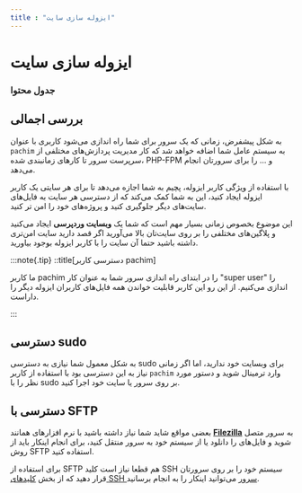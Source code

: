 ```yaml
---
title : "ایزوله سازی سایت"
---
```


# ایزوله سازی سایت

### جدول محتوا

## بررسی اجمالی

به شکل پیشفرض، زمانی که یک سرور برای شما راه اندازی می‌شود کاربری با عنوان `pachim` به سیستم عامل شما اضافه خواهد شد که کار مدیریت پردازش‌های مختلفی از سرپرست سرور تا کارهای زمانبندی شده، PHP-FPM و ... را برای سرورتان انجام می‌دهد.

با استفاده از ویژگی کاربر ایزوله، پچیم به شما اجازه می‌دهد تا برای هر سایتی یک کاربر ایزوله ایجاد کنید، این به شما کمک می‌کند که از دسترسی هر سایت به فایل‌های سایت‌های دیگر جلوگیری کنید و پروژه‌های خود را امن تر کنید. 

این موضوع بخصوص زمانی بسیار مهم است که شما یک **وبسایت وردپرسی** ایجاد می‌کنید و پلاگین‌های مختلفی را بر روی سایت‌تان بالا می‌آورید اگر قصد دارید سایت امن‌تری داشته باشید حتما آن سایت را با کاربر ایزوله بوجود بیاورید. 


:::note{.tip}
::title[دسترسی کاربر pachim]

ما کاربر pachim را در ابتدای راه اندازی سرور شما به عنوان کار "super user" را اندازی می‌کنیم. از این رو این کاربر قابلیت خواندن همه فایل‌های کاربران ایزوله دیگر را داراست.

:::

## دسترسی sudo

به شکل معمول شما نیازی به دسترسی sudo برای وبسایت خود ندارید، اما اگر زمانی نیاز به این دسترسی بود با استفاده از کاربر `pachim` وارد ترمینال شوید و دستور مورد نظر را با sudo بر روی سرور یا سایت خود اجرا کنید.  

## دسترسی با SFTP

بعضی مواقع شاید شما نیاز داشته باشید با نرم افزارهای همانند [**Filezilla**](https://filezilla-project.org/) به سرور متصل شوید و فایل‌های را دانلود یا از سیستم خود به سرور منتقل کنید، برای انجام اینکار باید از روش SFTP استفاده کنید.

برای استفاده از SFTP هم قطعا نیاز است کلید SSH سیستم خود را بر روی سرورتان قرار دهید که از بخش [کلید‌های SSH سرور](/servers/ssh) می‌توانید اینکار را به انجام برسانید.

